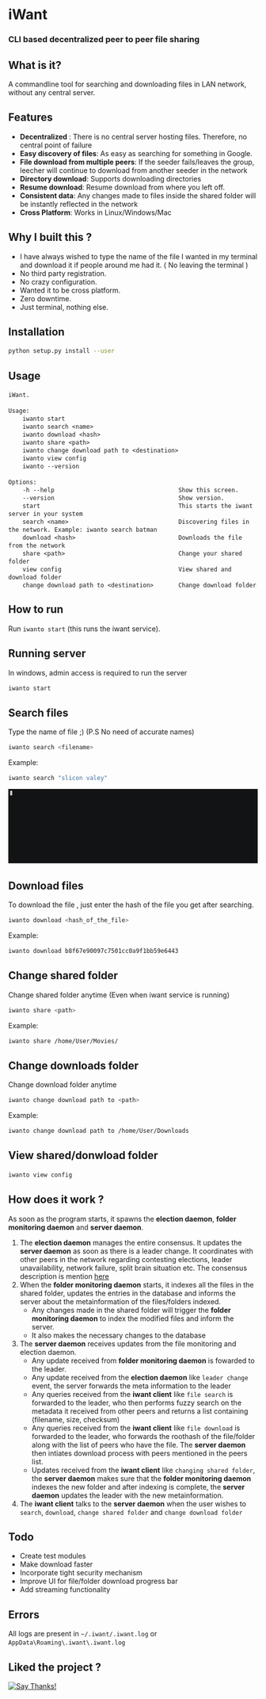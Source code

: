 # iWant
### CLI based decentralized peer to peer file sharing

## What is it?  
A commandline tool for searching and downloading files in LAN network, without any central server. 

## Features
* __Decentralized__ : There is no central server hosting files. Therefore, no central point of failure 
* __Easy discovery of files__: As easy as searching for something in Google. 
* __File download from multiple peers__: If the seeder fails/leaves the group, leecher will continue to download from another seeder in the network 
* __Directory download__: Supports downloading directories   
* __Resume download__:  Resume download from where you left off. 
* __Consistent data__: Any changes made to files inside the shared folder will be instantly reflected in the network 
* __Cross Platform__: Works in Linux/Windows/Mac 

## Why I built this ? 

* I have always wished to type the name of the file I wanted in my terminal and download it if people around me had it. ( No leaving the terminal ) 
* No third party registration. 
* No crazy configuration. 
* Wanted it to be cross platform. 
* Zero downtime. 
* Just terminal, nothing else. 

## Installation 
```sh
python setup.py install --user
```

## Usage
```
iWant.

Usage:
    iwanto start
    iwanto search <name>
    iwanto download <hash>
    iwanto share <path>
    iwanto change download path to <destination>
    iwanto view config
    iwanto --version

Options:
    -h --help                                   Show this screen.
    --version                                   Show version.
    start                                       This starts the iwant server in your system
    search <name>                               Discovering files in the network. Example: iwanto search batman
    download <hash>                             Downloads the file from the network
    share <path>                                Change your shared folder
    view config                                 View shared and download folder
    change download path to <destination>       Change download folder

```

## How to run 
Run `iwanto start` (this runs the iwant service).   


## Running server   
In windows, admin access is required to run the server
```sh
iwanto start
```

## Search files    
Type the name of file ;)  (P.S No need of accurate names)
```sh
iwanto search <filename>
```
Example: 
```sh
iwanto search "slicon valey"
```
![alt text](docs/searching.gif)
## Download files  
To download the file , just enter the hash of the file you get after searching. 
```sh
iwanto download <hash_of_the_file>
```
Example: 
```sh
iwanto download b8f67e90097c7501cc0a9f1bb59e6443
```
## Change shared folder  
Change shared folder anytime (Even when iwant service is running)  
```sh
iwanto share <path>
```
Example: 
```sh
iwanto share /home/User/Movies/
```
## Change downloads folder  
Change download folder anytime 
```sh
iwanto change download path to <path>
```
Example: 
```sh
iwanto change download path to /home/User/Downloads
```

## View shared/donwload folder  
```sh
iwanto view config
```

## How does it work ? 

As soon as the program starts, it spawns the __election daemon__, __folder monitoring daemon__ and __server daemon__. 
1. The __election daemon__ manages the entire consensus. It updates the __server daemon__ as soon as there is a leader change. It coordinates with other peers in the network regarding contesting elections, leader unavailability, network failure, split brain situation etc. The consensus description is mention [here](iwant/core/engine/consensus/README.md)
2. When the __folder monitoring daemon__ starts, it indexes all the files in the shared folder, updates the entries in the database and informs the server about the metainformation of the files/folders indexed.
    - Any changes made in the shared folder will trigger the __folder monitoring daemon__ to index the modified files and inform the server.
    - It also makes the necessary changes to the database
3. The __server daemon__ receives updates from the file monitoring and election daemon. 
    - Any update received from __folder monitoring daemon__ is fowarded to the leader. 
    - Any update received from the __election daemon__ like `leader change` event, the server forwards the meta information to the leader
    - Any queries received from the __iwant client__ like `file search` is forwarded to the leader, who then performs fuzzy search on the metadata it received from other peers and returns a list containing (filename, size, checksum)
    - Any queries received from the __iwant client__ like `file download` is forwarded to the leader, who forwards the roothash of the file/folder along with the list of peers who have the file. The __server daemon__ then intiates download process with peers mentioned in the peers list.
    - Updates received from the __iwant client__ like `changing shared folder`, the __server daemon__ makes sure that the __folder monitoring daemon__ indexes the new folder and after indexing is complete, the __server daemon__ updates the leader with the new metainformation.
4. The __iwant client__ talks to the __server daemon__ when the user wishes to `search`, `download`, `change shared folder` and `change download folder`

## Todo
* Create test modules
* Make download faster
* Incorporate tight security mechanism
* Improve UI for file/folder download progress bar
* Add streaming functionality

## Errors

All logs are present in `~/.iwant/.iwant.log` or `AppData\Roaming\.iwant\.iwant.log`

## Liked the project ? 
[![Say Thanks!](https://img.shields.io/badge/Say%20Thanks-!-1EAEDB.svg)](https://saythanks.io/to/nirvik)

